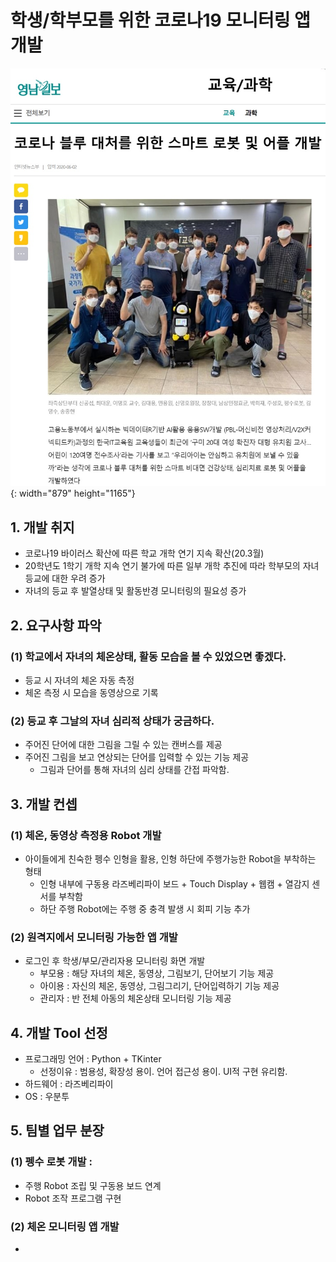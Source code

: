 # 학생/학부모를 위한 코로나19 모니터링 앱 개발

![코로나19프로젝트](/images/covid_project.jpg){: width="879" height="1165"}

## 1. 개발 취지
- 코로나19 바이러스 확산에 따른 학교 개학 연기 지속 확산(20.3월)
- 20학년도 1학기 개학 지속 연기 불가에 따른 일부 개학 추진에 따라
  학부모의 자녀 등교에 대한 우려 증가
- 자녀의 등교 후 발열상태 및 활동반경 모니터링의 필요성 증가

## 2. 요구사항 파악
### (1) 학교에서 자녀의 체온상태, 활동 모습을 볼 수 있었으면 좋겠다.
- 등교 시 자녀의 체온 자동 측정
- 체온 측정 시 모습을 동영상으로 기록

### (2) 등교 후 그날의 자녀 심리적 상태가 궁금하다.
- 주어진 단어에 대한 그림을 그릴 수 있는 캔버스를 제공
- 주어진 그림을 보고 연상되는 단어를 입력할 수 있는 기능 제공
    + 그림과 단어를 통해 자녀의 심리 상태를 간접 파악함.

## 3. 개발 컨셉
### (1) 체온, 동영상 측정용 Robot 개발
- 아이들에게 친숙한 펭수 인형을 활용, 인형 하단에 주행가능한 Robot을 부착하는 형태
    + 인형 내부에 구동용 라즈베리파이 보드 + Touch Display + 웹캠 + 열감지 센서를 부착함
    + 하단 주행 Robot에는 주행 중 충격 발생 시 회피 기능 추가

### (2) 원격지에서 모니터링 가능한 앱 개발
- 로그인 후 학생/부모/관리자용 모니터링 화면 개발
    + 부모용 : 해당 자녀의 체온, 동영상, 그림보기, 단어보기 기능 제공
    + 아이용 : 자신의 체온, 동영상, 그림그리기, 단어입력하기 기능 제공
    + 관리자 : 반 전체 아동의 체온상태 모니터링 기능 제공

## 4. 개발 Tool 선정
- 프로그래밍 언어 : Python + TKinter
    + 선정이유 : 범용성, 확장성 용이. 언어 접근성 용이. UI적 구현 유리함.
- 하드웨어 : 라즈베리파이
- OS : 우분투

## 5. 팀별 업무 분장
### (1) 펭수 로봇 개발 : 
- 주행 Robot 조립 및 구동용 보드 연계
- Robot 조작 프로그램 구현

### (2) 체온 모니터링 앱 개발
- 